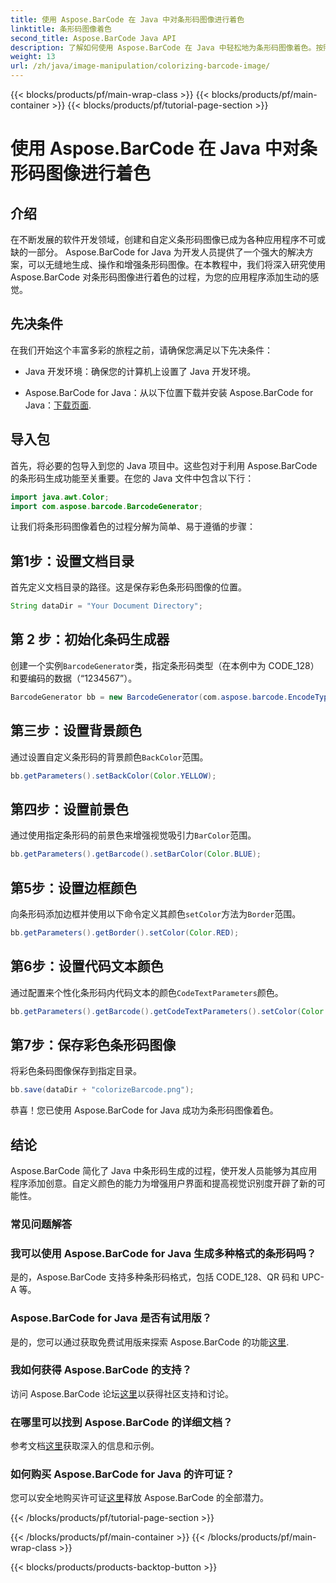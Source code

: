 ```yaml
---
title: 使用 Aspose.BarCode 在 Java 中对条形码图像进行着色
linktitle: 条形码图像着色
second_title: Aspose.BarCode Java API
description: 了解如何使用 Aspose.BarCode 在 Java 中轻松地为条形码图像着色。按照我们的分步指南获得充满活力且具有视觉吸引力的结果。
weight: 13
url: /zh/java/image-manipulation/colorizing-barcode-image/
---
```


{{< blocks/products/pf/main-wrap-class >}}
{{< blocks/products/pf/main-container >}}
{{< blocks/products/pf/tutorial-page-section >}}

# 使用 Aspose.BarCode 在 Java 中对条形码图像进行着色


## 介绍

在不断发展的软件开发领域，创建和自定义条形码图像已成为各种应用程序不可或缺的一部分。 Aspose.BarCode for Java 为开发人员提供了一个强大的解决方案，可以无缝地生成、操作和增强条形码图像。在本教程中，我们将深入研究使用 Aspose.BarCode 对条形码图像进行着色的过程，为您的应用程序添加生动的感觉。

## 先决条件

在我们开始这个丰富多彩的旅程之前，请确保您满足以下先决条件：

- Java 开发环境：确保您的计算机上设置了 Java 开发环境。

-  Aspose.BarCode for Java：从以下位置下载并安装 Aspose.BarCode for Java：[下载页面](https://releases.aspose.com/barcode/java/).

## 导入包

首先，将必要的包导入到您的 Java 项目中。这些包对于利用 Aspose.BarCode 的条形码生成功能至关重要。在您的 Java 文件中包含以下行：

```java
import java.awt.Color;
import com.aspose.barcode.BarcodeGenerator;
```

让我们将条形码图像着色的过程分解为简单、易于遵循的步骤：

## 第1步：设置文档目录

首先定义文档目录的路径。这是保存彩色条形码图像的位置。

```java
String dataDir = "Your Document Directory";
```

## 第 2 步：初始化条码生成器

创建一个实例`BarcodeGenerator`类，指定条形码类型（在本例中为 CODE_128）和要编码的数据（“1234567”）。

```java
BarcodeGenerator bb = new BarcodeGenerator(com.aspose.barcode.EncodeTypes.CODE_128, "1234567");
```

## 第三步：设置背景颜色

通过设置自定义条形码的背景颜色`BackColor`范围。

```java
bb.getParameters().setBackColor(Color.YELLOW);
```

## 第四步：设置前景色

通过使用指定条形码的前景色来增强视觉吸引力`BarColor`范围。

```java
bb.getParameters().getBarcode().setBarColor(Color.BLUE);
```

## 第5步：设置边框颜色

向条形码添加边框并使用以下命令定义其颜色`setColor`方法为`Border`范围。

```java
bb.getParameters().getBorder().setColor(Color.RED);
```

## 第6步：设置代码文本颜色

通过配置来个性化条形码内代码文本的颜色`CodeTextParameters`颜色。

```java
bb.getParameters().getBarcode().getCodeTextParameters().setColor(Color.RED);
```

## 第7步：保存彩色条形码图像

将彩色条码图像保存到指定目录。

```java
bb.save(dataDir + "colorizeBarcode.png");
```

恭喜！您已使用 Aspose.BarCode for Java 成功为条形码图像着色。

## 结论

Aspose.BarCode 简化了 Java 中条形码生成的过程，使开发人员能够为其应用程序添加创意。自定义颜色的能力为增强用户界面和提高视觉识别度开辟了新的可能性。

### 常见问题解答

### 我可以使用 Aspose.BarCode for Java 生成多种格式的条形码吗？
是的，Aspose.BarCode 支持多种条形码格式，包括 CODE_128、QR 码和 UPC-A 等。

### Aspose.BarCode for Java 是否有试用版？
是的，您可以通过获取免费试用版来探索 Aspose.BarCode 的功能[这里](https://releases.aspose.com/).

### 我如何获得 Aspose.BarCode 的支持？
访问 Aspose.BarCode 论坛[这里](https://forum.aspose.com/c/barcode/13)以获得社区支持和讨论。

### 在哪里可以找到 Aspose.BarCode 的详细文档？
参考文档[这里](https://reference.aspose.com/barcode/java/)获取深入的信息和示例。

### 如何购买 Aspose.BarCode for Java 的许可证？
您可以安全地购买许可证[这里](https://purchase.aspose.com/buy)释放 Aspose.BarCode 的全部潜力。

{{< /blocks/products/pf/tutorial-page-section >}}

{{< /blocks/products/pf/main-container >}}
{{< /blocks/products/pf/main-wrap-class >}}

{{< blocks/products/products-backtop-button >}}
